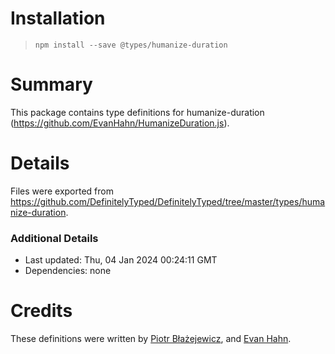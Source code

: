 # Installation
> `npm install --save @types/humanize-duration`

# Summary
This package contains type definitions for humanize-duration (https://github.com/EvanHahn/HumanizeDuration.js).

# Details
Files were exported from https://github.com/DefinitelyTyped/DefinitelyTyped/tree/master/types/humanize-duration.

### Additional Details
 * Last updated: Thu, 04 Jan 2024 00:24:11 GMT
 * Dependencies: none

# Credits
These definitions were written by [Piotr Błażejewicz](https://github.com/peterblazejewicz), and [Evan Hahn](https://github.com/EvanHahn).
